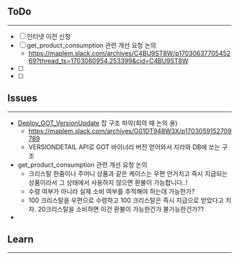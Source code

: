 ## ToDo
---
- [ ] 인터넷 이전 신청
- [ ] get_product_consumption 관련 개선 요청 논의
	- https://maplem.slack.com/archives/C4BU9ST8W/p1703063770545269?thread_ts=1703060954.253399&cid=C4BU9ST8W
- [ ] 
- [ ] 


## Issues
---
- [Deploy_GOT_VersionUpdate](http://10.10.56.42:8080/view/ManageGOT/job/GOT/job/Deploy_GOT_VersionUpdate/) 잡 구조 파악(회의 때 논의 용)
	- https://maplem.slack.com/archives/G01DT948W3X/p1703059152709789
	- VERSIONDETAIL API로 GOT 바이너리 버전 얻어와서 지라와 DB에 쏘는 구조
- get_product_consumption 관련 개선 요청 논의
	- 크리스탈 한줌이나 주머니 상품과 같은 케이스는 우편 안거치고 즉시 지급되는 상품이라서 그 상태에서 사용하지 않으면 환불이 가능합니다..!
	- 수령 여부가 아니라 실제 소비 여부를 추적해야 하는데 가능한가?
	- 100 크리스탈을 우편으로 수령하고 100 크리스탈은 즉시 지급으로 받았다고 치자. 20크리스탈을 소비하면 이건 환불이 가능한건가 불가능한건가??
- 

## Learn
---


